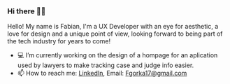 ### Hi there 👋🏼 

Hello! My name is Fabian, I'm a UX Developer with an eye for aesthetic, a love for design and a unique point of view, looking forward to being part of the tech industry for years to come!

- 💻 I’m currently working on the design of a hompage for an aplication used by lawyers to make tracking case and judge info easier. 
- 📫 How to reach me: [LinkedIn](https://www.linkedin.com/in/fabian-gorka-668054206/), Email: Fgorka17@gmail.com
